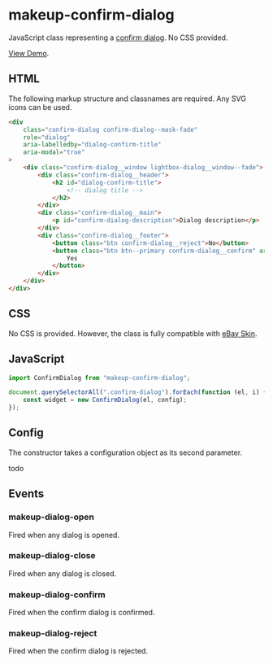 # makeup-confirm-dialog

JavaScript class representing a [confirm dialog](https://ebay.gitbook.io/mindpatterns/messaging/confirm-dialog). No CSS provided.

[View Demo](https://makeup.github.io/makeup-js/makeup-confirm-dialog/index.html).

## HTML

The following markup structure and classnames are required. Any SVG icons can be used.

```html
<div
    class="confirm-dialog confirm-dialog--mask-fade"
    role="dialog"
    aria-labelledby="dialog-confirm-title"
    aria-modal="true"
>
    <div class="confirm-dialog__window lightbox-dialog__window--fade">
        <div class="confirm-dialog__header">
            <h2 id="dialog-confirm-title">
                <!-- dialog title -->
            </h2>
        </div>
        <div class="confirm-dialog__main">
            <p id="confirm-dialog-description">Dialog description</p>
        </div>
        <div class="confirm-dialog__footer">
            <button class="btn confirm-dialog__reject">No</button>
            <button class="btn btn--primary confirm-dialog__confirm" aria-describedby="confirm-dialog-description">
                Yes
            </button>
        </div>
    </div>
</div>
```

## CSS

No CSS is provided. However, the class is fully compatible with [eBay Skin](https://ebay.github.io/skin/#confirm-dialog).

## JavaScript

```js
import ConfirmDialog from "makeup-confirm-dialog";

document.querySelectorAll(".confirm-dialog").forEach(function (el, i) {
    const widget = new ConfirmDialog(el, config);
});
```

## Config

The constructor takes a configuration object as its second parameter.

todo

## Events

### makeup-dialog-open

Fired when any dialog is opened.

### makeup-dialog-close

Fired when any dialog is closed.

### makeup-dialog-confirm

Fired when the confirm dialog is confirmed.

### makeup-dialog-reject

Fired when the confirm dialog is rejected.
